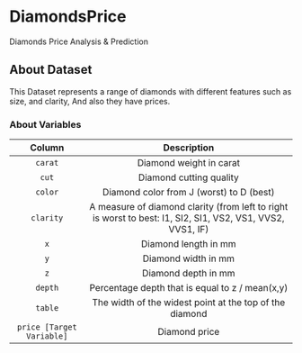 # DiamondsPrice
Diamonds Price Analysis &amp; Prediction

## About Dataset
This Dataset represents a range of diamonds with different features such as size, and clarity, And also they have prices.

### About Variables


|   Column  |  Description   |
|:---------:|:--------------:|
|`carat`|Diamond weight in carat|
|`cut`|Diamond cutting quality|
|`color`|Diamond color from J (worst) to D (best)|
|`clarity`|A measure of diamond clarity (from left to right is worst to best: I1, SI2, SI1, VS2, VS1, VVS2, VVS1, IF)|
|`x`|Diamond length in mm|
|`y`|Diamond width in mm|
|`z`|Diamond depth in mm|
|`depth`|Percentage depth that is equal to z / mean(x,y)|
|`table`|The width of the widest point at the top of the diamond|
|`price [Target Variable]`|Diamond price|
